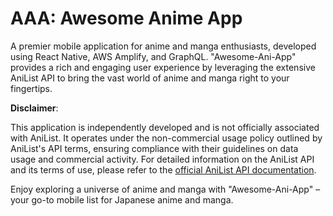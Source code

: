 # AAA: Awesome Anime App
A premier mobile application for anime and manga enthusiasts, developed using React Native, AWS Amplify, and GraphQL. "Awesome-Ani-App" provides a rich and engaging user experience by leveraging the extensive AniList API to bring the vast world of anime and manga right to your fingertips.

**Disclaimer**: 

This application is independently developed and is not officially associated with AniList. It operates under the non-commercial usage policy outlined by AniList's API terms, ensuring compliance with their guidelines on data usage and commercial activity. For detailed information on the AniList API and its terms of use, please refer to the [official AniList API documentation](https://anilist.gitbook.io/anilist-apiv2-docs/).

Enjoy exploring a universe of anime and manga with "Awesome-Ani-App" – your go-to mobile list for Japanese anime and manga.
